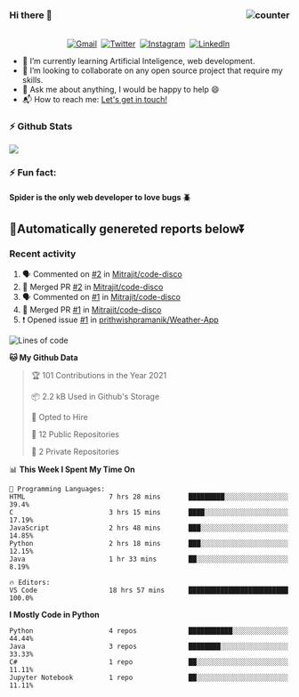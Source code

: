 ### Hi there 👋 <img src="https://komarev.com/ghpvc/?username=Mitrajit&color=brightgreen" alt="counter" align="right"/>

<p align="center">
<br>
<a href="mailto:chandra.rupam@gmail.com?subject=Hi Mitrajit"><img src="https://img.shields.io/badge/gmail-%23D14836.svg?&style=for-the-badge&logo=gmail&logoColor=white" alt="Gmail"/></a>&nbsp;
<a href="http://bit.ly/Mitrajit_twt"><img src="https://img.shields.io/badge/twitter-%231DA1F2.svg?&style=for-the-badge&logo=twitter&logoColor=white" alt="Twitter" /></a>&nbsp;
<a href="http://bit.ly/Mitrajit_insta"><img src="https://img.shields.io/badge/instagram-%23E4405F.svg?&style=for-the-badge&logo=instagram&logoColor=white" alt="Instagram" /></a>&nbsp;
<a href="http://bit.ly/Mitrajit_ln"><img src="https://img.shields.io/badge/linkedin-%230077B5.svg?&style=for-the-badge&logo=linkedin&logoColor=white" alt="LinkedIn" /></a>&nbsp;
<!--<a href="https://kkvanonymous.github.io/"><img alt="Website" src="https://img.shields.io/website?style=for-the-badge&up_message=portfolio&url=https%3A%2F%2Fkkvanonymous.github.io%2F"></a>-->
</p>

<!-- - 🔭 I’m currently working on ...-->

- 🌱 I’m currently learning Artificial Inteligence, web development.
- 👯 I’m looking to collaborate on any open source project that require my skills.<!-- - 🤔 I’m looking for help with ... -->
- 💬 Ask me about anything, I would be happy to help 😄
- 📬 How to reach me: [Let's get in touch!](mailto:chandra.rupam@gmail.com)
### ⚡ Github Stats
<!-- <img align="left" src="https://github-readme-stats.sumanth-talluri.vercel.app/api?username=Mitrajit&show_icons=true&title_color=fff&icon_color=79ff97&text_color=efefef&bg_color=24292e" alt="Mitrajit's Gitstats" width="60%"> -->
![](https://github-readme-stats.sumanth-talluri.vercel.app/api?username=Mitrajit&show_icons=true&title_color=fff&icon_color=79ff97&text_color=efefef&bg_color=24292e)
<!-- <img src="https://github-readme-stats.sumanth-talluri.vercel.app/api/top-langs/?username=Mitrajit&show_icons=true&hide_border=true&theme=radical" width="37%" alt="Mitrajit's Top Languages"> -->

### ⚡ Fun fact: 
#### Spider is the only web developer to love bugs 🪲
## 🤖Automatically genereted reports below⏬
### Recent activity
<!--START_SECTION:activity-->
1. 🗣 Commented on [#2](https://github.com/Mitrajit/code-disco/issues/2) in [Mitrajit/code-disco](https://github.com/Mitrajit/code-disco)
2. 🎉 Merged PR [#2](https://github.com/Mitrajit/code-disco/pull/2) in [Mitrajit/code-disco](https://github.com/Mitrajit/code-disco)
3. 🗣 Commented on [#1](https://github.com/Mitrajit/code-disco/issues/1) in [Mitrajit/code-disco](https://github.com/Mitrajit/code-disco)
4. 🎉 Merged PR [#1](https://github.com/Mitrajit/code-disco/pull/1) in [Mitrajit/code-disco](https://github.com/Mitrajit/code-disco)
5. ❗️ Opened issue [#1](https://github.com/prithwishpramanik/Weather-App/issues/1) in [prithwishpramanik/Weather-App](https://github.com/prithwishpramanik/Weather-App)
<!--END_SECTION:activity-->

<!--START_SECTION:waka-->
![Lines of code](https://img.shields.io/badge/From%20Hello%20World%20I%27ve%20Written-18672%20lines%20of%20code-blue)

**🐱 My Github Data** 

> 🏆 101 Contributions in the Year 2021
 > 
> 📦 2.2 kB Used in Github's Storage 
 > 
> 💼 Opted to Hire
 > 
> 📜 12 Public Repositories 
 > 
> 🔑 2 Private Repositories  
 > 
📊 **This Week I Spent My Time On** 

```text
💬 Programming Languages: 
HTML                     7 hrs 28 mins       █████████░░░░░░░░░░░░░░░░   39.4% 
C                        3 hrs 15 mins       ████░░░░░░░░░░░░░░░░░░░░░   17.19% 
JavaScript               2 hrs 48 mins       ███░░░░░░░░░░░░░░░░░░░░░░   14.85% 
Python                   2 hrs 18 mins       ███░░░░░░░░░░░░░░░░░░░░░░   12.15% 
Java                     1 hr 33 mins        ██░░░░░░░░░░░░░░░░░░░░░░░   8.19%

🔥 Editors: 
VS Code                  18 hrs 57 mins      █████████████████████████   100.0%

```

**I Mostly Code in Python** 

```text
Python                   4 repos             ███████████░░░░░░░░░░░░░░   44.44% 
Java                     3 repos             ████████░░░░░░░░░░░░░░░░░   33.33% 
C#                       1 repo              ██░░░░░░░░░░░░░░░░░░░░░░░   11.11% 
Jupyter Notebook         1 repo              ██░░░░░░░░░░░░░░░░░░░░░░░   11.11%

```



<!--END_SECTION:waka-->
